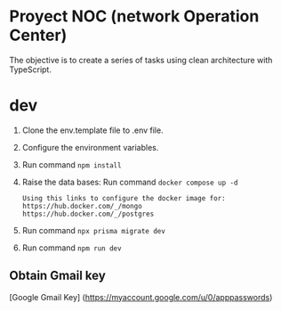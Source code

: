 # Proyect NOC (network Operation Center)

The objective is to create a series of tasks using clean architecture with TypeScript.

# dev

1. Clone the env.template file to .env file.
2. Configure the environment variables.
3. Run command `npm install`
4. Raise the data bases: Run command `docker compose up -d`

   ```
   Using this links to configure the docker image for:
   https://hub.docker.com/_/mongo
   https://hub.docker.com/_/postgres

   ```

5. Run command `npx prisma migrate dev`

6. Run command `npm run dev`

## Obtain Gmail key

[Google Gmail Key] (https://myaccount.google.com/u/0/apppasswords)
